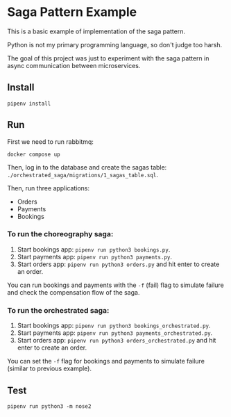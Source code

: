 # Saga Pattern Example

This is a basic example of implementation of the saga pattern.

Python is not my primary programming language, so don't judge too harsh.

The goal of this project was just to experiment with the saga pattern in async communication between microservices.

## Install

```
pipenv install
```

## Run

First we need to run rabbitmq:

```
docker compose up
```

Then, log in to the database and create the sagas table: `./orchestrated_saga/migrations/1_sagas_table.sql`.

Then, run three applications:

- Orders
- Payments
- Bookings

### To run the choreography saga:

1. Start bookings app: `pipenv run python3 bookings.py`.
2. Start payments app: `pipenv run python3 payments.py`.
3. Start orders app: `pipenv run python3 orders.py` and hit enter to create an order.

You can run bookings and payments with the `-f` (fail) flag to simulate failure and check the compensation flow of the saga.

### To run the orchestrated saga:

1. Start bookings app: `pipenv run python3 bookings_orchestrated.py`.
2. Start payments app: `pipenv run python3 payments_orchestrated.py`.
3. Start orders app: `pipenv run python3 orders_orchestrated.py` and hit enter to create an order.

You can set the `-f` flag for bookings and payments to simulate failure (similar to previous example).

## Test

```
pipenv run python3 -m nose2
```
